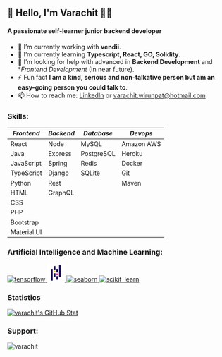 ## 👋 Hello, I'm Varachit  🧑‍💻
#### A passionate self-learner junior backend developer</h3>

- 🔭 I’m currently working with **vendii**.
- 🌱 I’m currently learning **Typescript, React, GO, Solidity**.
- 🤔 I’m looking for help with advanced in **Backend Development** and **Frontend Development* (In near future).
- ⚡ Fun fact **I am a kind, serious and non-talkative person but am an easy-going person you could talk to**.
- 📫 How to reach me: [LinkedIn](https://www.linkedin.com/in/varachit/) or [varachit.wirunpat@hotmail.com](mailto:varachit.wirunpat@hotmail.com?subject=Hello)

### Skills:

| *Frontend* | *Backend* | *Database* | *Devops* |
| ----- | ----- | ----- | ----- |
| React | Node | MySQL | Amazon AWS |
| Java | Express | PostgreSQL | Heroku |
| JavaScript | Spring | Redis | Docker |
| TypeScript | Django | SQLite | Git |
| Python | Rest | | Maven
| HTML | GraphQL | |
| CSS | | |
| PHP | | |
| Bootstrap | | |
| Material UI | | |


<h3 align="left">Artificial Intelligence and Machine Learning:</h3>
<p align="left">
<a href="https://www.tensorflow.org" target="_blank" rel="noreferrer"> <img src="https://www.vectorlogo.zone/logos/tensorflow/tensorflow-icon.svg" alt="tensorflow" width="40" height="40"/> </a>
<a href="https://pandas.pydata.org/" target="_blank" rel="noreferrer"> <img src="https://raw.githubusercontent.com/devicons/devicon/2ae2a900d2f041da66e950e4d48052658d850630/icons/pandas/pandas-original.svg" alt="pandas" width="40" height="40"/> </a>
<a href="https://seaborn.pydata.org/" target="_blank" rel="noreferrer"> <img src="https://seaborn.pydata.org/_images/logo-mark-lightbg.svg" alt="seaborn" width="40" height="40"/> </a>
<a href="https://scikit-learn.org/" target="_blank" rel="noreferrer"> <img src="https://upload.wikimedia.org/wikipedia/commons/0/05/Scikit_learn_logo_small.svg" alt="scikit_learn" width="40" height="40"/> </a>
</p>

### Statistics
[![varachit's GitHub Stat](https://github-readme-stats.vercel.app/api?username=varachit&count_private=true&show_icons=true&theme=github_dark)](https://github.com/anuraghazra/github-readme-stats)

<h3 align="left">Support:</h3>
<p><a href="https://www.buymeacoffee.com/varachit"> <img align="left" src="https://cdn.buymeacoffee.com/buttons/v2/default-yellow.png" height="50" width="210" alt="varachit" /></a></p><br><br>
